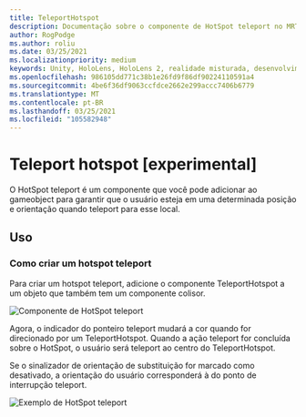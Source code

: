 ```yaml
---
title: TeleportHotspot
description: Documentação sobre o componente de HotSpot teleport no MRTK
author: RogPodge
ms.author: roliu
ms.date: 03/25/2021
ms.localizationpriority: medium
keywords: Unity, HoloLens, HoloLens 2, realidade misturada, desenvolvimento, MRTK, teleport System, teleport HotSpot
ms.openlocfilehash: 986105dd771c38b1e26fd9f86df90224110591a4
ms.sourcegitcommit: 4be6f36df9063ccfdce2662e299accc7406b6779
ms.translationtype: MT
ms.contentlocale: pt-BR
ms.lasthandoff: 03/25/2021
ms.locfileid: "105582948"
---
```

# <a name="teleport-hotspot-experimental"></a>Teleport hotspot [experimental]

O HotSpot teleport é um componente que você pode adicionar ao gameobject para garantir que o usuário esteja em uma determinada posição e orientação quando teleport para esse local.

## <a name="usage"></a>Uso

### <a name="how-to-create-a-teleport-hotspot"></a>Como criar um hotspot teleport

Para criar um hotspot teleport, adicione o componente TeleportHotspot a um objeto que também tem um componente colisor. 

![Componente de HotSpot teleport](../images/teleport/TeleportHotspotComponent.png)

Agora, o indicador do ponteiro teleport mudará a cor quando for direcionado por um TeleportHotspot. Quando a ação teleport for concluída sobre o HotSpot, o usuário será teleport ao centro do TeleportHotspot.

Se o sinalizador de orientação de substituição for marcado como desativado, a orientação do usuário corresponderá à do ponto de interrupção teleport.

![Exemplo de HotSpot teleport](../images/teleport/TeleportHotspotExample.gif)
